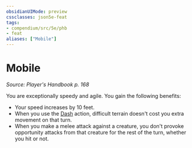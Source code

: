 ```yaml
---
obsidianUIMode: preview
cssclasses: json5e-feat
tags:
- compendium/src/5e/phb
- feat
aliases: ["Mobile"]
---
```

# Mobile
*Source: Player's Handbook p. 168*  

You are exceptionally speedy and agile. You gain the following benefits:

- Your speed increases by 10 feet.  
- When you use the [Dash](/3-Mechanics/CLI/rules/actions.md#Dash) action, difficult terrain doesn't cost you extra movement on that turn.  
- When you make a melee attack against a creature, you don't provoke opportunity attacks from that creature for the rest of the turn, whether you hit or not.